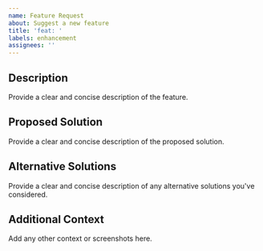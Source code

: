 ```yaml
---
name: Feature Request
about: Suggest a new feature
title: 'feat: '
labels: enhancement
assignees: ''
---
```


## Description

Provide a clear and concise description of the feature.

## Proposed Solution

Provide a clear and concise description of the proposed solution.

## Alternative Solutions

Provide a clear and concise description of any alternative solutions you've considered.

## Additional Context

Add any other context or screenshots here.
